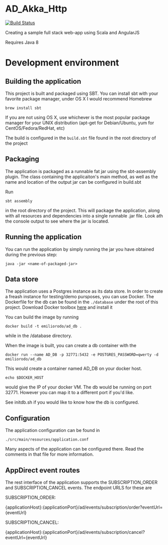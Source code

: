 # AD_Akka_Http

[![Build Status](https://travis-ci.org/emiliorodo/AD_Akka_Http.svg?branch=master)](https://travis-ci.org/emiliorodo/AD_Akka_Http)

Creating a sample full stack web-app using Scala and AngularJS

Requires Java 8

Development environment
=======================

Building the application
------------------------
This project is built and packaged using SBT.
You can install sbt with your favorite package manager, under OS X
I would recommend Homebrew

```
brew install sbt
```
If you are not using OS X, use whichever is the most popular package
manager for your UNIX distribution (apt-get for Debian/Ubuntu, yum for CentOS/Fedora/RedHat, etc)

The build is configured in the ```build.sbt``` file found in the root
directory of the project

Packaging
---------
The application is packaged as a runnable fat jar using the sbt-assembly 
plugin. The class containing the applicaiton's main method, as well as 
the name and location of the output jar can be configured in build.sbt

Run
```
sbt assembly
```
in the root directory of the project. This will package the application, 
along with all resources and dependencies into a single runnable .jar
file. Look ath the console output to see where the jar is located.

Running the application
-----------------------

You can run the application by simply running the jar you have obtained during the
previous step:

```
java -jar <name-of-packaged-jar>
```

Data store
----------
The application uses a Postgres instance as its data store. In order to 
create a freash instance for testing/demo pursposes, you can use Docker. 
The Dockerfile for the db can be found in the ```./database```
under the root of this project.
Download Docker toolbox [here](https://www.docker.com/products/docker-toolbox) and install it 

You can build the image by running

```
docker build -t emiliorodo/ad_db .
```

while in the /database directory.
 
When the image is built, you can create a db container with the

```
docker run --name AD_DB -p 32771:5432 -e POSTGRES_PASSWORD=qwerty -d emiliorodo/ad_db
```

This would create a container named AD_DB on your docker host. 
```
echo $DOCKER_HOST
```
would give the IP of your docker VM.
The db would be running on port 32771. However you can map it to a different
port if you'd like.

See initdb.sh if you would like to know how the db is configured.

Configuration
-------------
The application configuration can be found in 
```
./src/main/resources/application.conf
```
Many aspects of the application can be configured there. 
Read the comments in that file for more information.


AppDirect event routes
----------------------

The rest interface of the application supports the SUBSCRIPTION_ORDER
and SUBSCRIPTION_CANCEL events. The endpoint URLS for these are

SUBSCRIPTION_ORDER:

{applicationHost}:{applicationPort}/ad/events/subscription/order?eventUrl={eventUrl}

SUBSCRIPTION_CANCEL:

{applicationHost}:{applicationPort}/ad/events/subscription/cancel?eventUrl={eventUrl}
